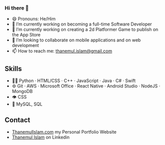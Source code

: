 ### Hi there 👋
 - 😄 Pronouns: He/Him
- 🔭 I’m currently working on becoming a full-time Software Developer
- 🌱 I’m currently working on creating a 2d Platformer Game to publish on the App Store
- 👯 I’m looking to collaborate on mobile applications and on web development
- 📫 How to reach me: thanemul.islam@gmail.com
<!-- - 🤔 I’m looking for help with ... -->
## Skills
- 👨‍💻 Python · HTML/CSS · C++ · JavaScript · Java · C# · Swift 
- ⚙️ Git · AWS · Microsoft Office · React Native · Android Studio · NodeJS · MongoDB 
- 👁️ CSS
- 💽 MySQL, SQL

## Contact
- [ThanemulIslam.com](thanemulislam.com) my Personal Portfolio Website
- [Thanemul Islam](https://www.linkedin.com/in/thanemulislam) on Linkedin
